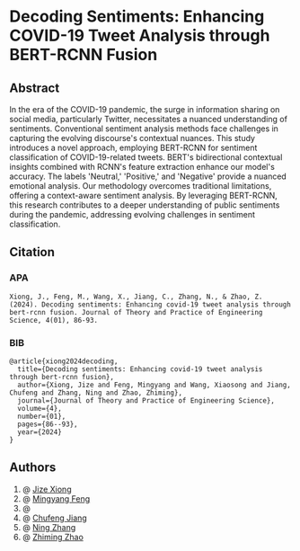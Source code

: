 # Decoding Sentiments: Enhancing COVID-19 Tweet Analysis through BERT-RCNN Fusion

## Abstract
In the era of the COVID-19 pandemic, the surge in information sharing on social media, particularly Twitter, necessitates a nuanced understanding of sentiments. Conventional sentiment analysis methods face challenges in capturing the evolving discourse's contextual nuances. This study introduces a novel approach, employing BERT-RCNN for sentiment classification of COVID-19-related tweets. BERT's bidirectional contextual insights combined with RCNN's feature extraction enhance our model's accuracy. The labels 'Neutral,' 'Positive,' and 'Negative' provide a nuanced emotional analysis. Our methodology overcomes traditional limitations, offering a context-aware sentiment analysis. By leveraging BERT-RCNN, this research contributes to a deeper understanding of public sentiments during the pandemic, addressing evolving challenges in sentiment classification.

## Citation
### APA
```
Xiong, J., Feng, M., Wang, X., Jiang, C., Zhang, N., & Zhao, Z. (2024). Decoding sentiments: Enhancing covid-19 tweet analysis through bert-rcnn fusion. Journal of Theory and Practice of Engineering Science, 4(01), 86-93.
```
### BIB

```
@article{xiong2024decoding,
  title={Decoding sentiments: Enhancing covid-19 tweet analysis through bert-rcnn fusion},
  author={Xiong, Jize and Feng, Mingyang and Wang, Xiaosong and Jiang, Chufeng and Zhang, Ning and Zhao, Zhiming},
  journal={Journal of Theory and Practice of Engineering Science},
  volume={4},
  number={01},
  pages={86--93},
  year={2024}
}
```

## Authors
1. @ [Jize Xiong](https://github.com/Jasonxiong824)   <br>
2. @ [Mingyang Feng](https://github.com/1366560t)   <br>
3. @ <br>
4. @ [Chufeng Jiang](https://github.com/Chufeng-Jiang)  <br>
5. @ [Ning Zhang](https://github.com/zning1994)  <br>
6. @ [Zhiming Zhao](https://github.com/zhiming817)  <br>
